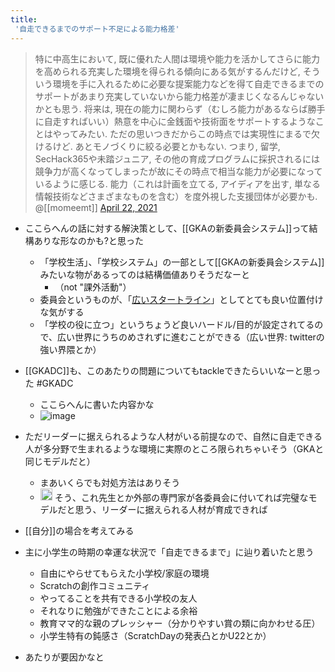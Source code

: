 ```yaml
---
title:
 '自走できるまでのサポート不足による能力格差'
---
```


>  特に中高生において, 既に優れた人間は環境や能力を活かしてさらに能力を高められる充実した環境を得られる傾向にある気がするんだけど, そういう環境を手に入れるために必要な提案能力などを得て自走できるまでのサポートがあまり充実していないから能力格差が凄まじくなるんじゃないかとも思う.
>  将来は, 現在の能力に関わらず（むしろ能力があるならば勝手に自走すればいい）熱意を中心に金銭面や技術面をサポートするようなことはやってみたい. ただの思いつきだからこの時点では実現性にまるで欠けるけど. あとモノづくりに絞る必要とかもない.
>  つまり, 留学, SecHack365や未踏ジュニア, その他の育成プログラムに採択されるには競争力が高くなってしまったが故にその時点で相当な能力が必要になっているように感じる. 能力（これは計画を立てる, アイディアを出す, 単なる情報技術などさまざまなものを含む）を度外視した支援団体が必要かも.
>  	@[[momeemt]] [April 22, 2021](https://twitter.com/momeemt/status/1385210558941519881?ref_src=twsrc%5Etfw)

- ここらへんの話に対する解決策として、[[GKAの新委員会システム]]って結構ありな形なのかも?と思った
    - 「学校生活」、「学校システム」の一部として[[GKAの新委員会システム]]みたいな物があるってのは結構価値ありそうだなーと
        - （not "課外活動"）
    - 委員会というものが、「[広いスタートライン](https://twitter.com/ItyuJ/status/1385218186237284372)」としてとても良い位置付けな気がする
    - 「学校の役に立つ」というちょうど良いハードル/目的が設定されてるので、広い世界にうちのめされずに進むことができる（広い世界: twitterの強い界隈とか）

- [[GKADC]]も、このあたりの問題についてもtackleできたらいいなーと思った #GKADC
    - ここらへんに書いた内容かな
    - ![image](https://gyazo.com/e7f6ba3a8f89f9857b5d6f9f61dcffae/thumb/1000)
- ただリーダーに据えられるような人材がいる前提なので、自然に自走できる人が多分野で生まれるような環境に実際のところ限られちゃいそう（GKAと同じモデルだと）
    - まあいくらでも対処方法はありそう
    - <img src='https://scrapbox.io/api/pages/blu3mo-public/axokxi/icon' alt='axokxi.icon' height="19.5"/> そう、これ先生とか外部の専門家が各委員会に付いてれば完璧なモデルだと思う、リーダーに据えられる人材が育成できれば



- [[自分]]の場合を考えてみる
- 主に小学生の時期の幸運な状況で「自走できるまで」に辿り着いたと思う
    - 自由にやらせてもらえた小学校/家庭の環境
    - Scratchの創作コミュニティ
    - やってることを共有できる小学校の友人
    - それなりに勉強ができたことによる余裕
    - 教育ママ的な親のプレッシャー（分かりやすい賞の類に向かわせる圧）
    - 小学生特有の鈍感さ（ScratchDayの発表凸とかU22とか）
- あたりが要因かなと